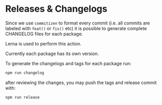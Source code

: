 # Releases & Changelogs

Since we use `commitizen` to format every commit (i.e. all commits are labeled with `feat()` or `fix()` etc) it is possible to generate complete CHANGELOG files for each package.

Lerna is used to perform this action.

Currently each package has its own version.

To generate the changelogs and tags for each package run:

```bash
npm run changelog
```

after reviewing the changes, you may push the tags and release commit with:

```bash
npm run release
```
